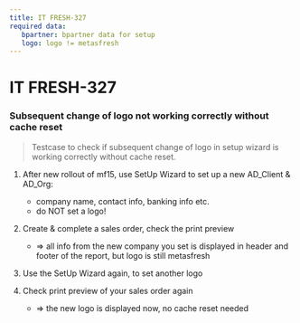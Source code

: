 ```yaml
---
title: IT FRESH-327
required data:
   bpartner: bpartner data for setup
   logo: logo != metasfresh 
---
```


# IT FRESH-327
### Subsequent change of logo not working correctly without cache reset
> Testcase to check if subsequent change of logo in setup 
> wizard is working correctly without cache reset.

1. After new rollout of mf15, use SetUp Wizard to set up a new AD_Client & AD_Org:
	* company name, contact info, banking info etc.
	* do NOT set a logo!
	
1. Create & complete a sales order, check the print preview

	* => all info from the new company you set is displayed in header and footer of the report, but logo is still metasfresh
	
1. Use the SetUp Wizard again, to set another logo

1. Check print preview of your sales order again

	* => the new logo is displayed now, no cache reset needed

